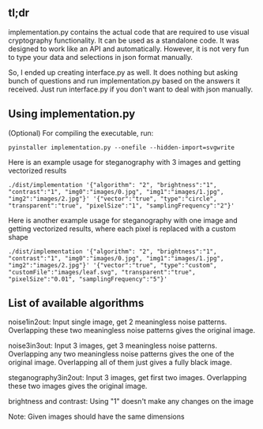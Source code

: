 ## tl;dr
implementation.py contains the actual code that are required to use visual cryptography functionality. It can be used as a standalone code. It was designed to work like an API and automatically. However, it is not very fun to type your data and selections in json format manually.

So, I ended up creating interface.py as well. It does nothing but asking bunch of questions and run implementation.py based on the answers it received. Just run interface.py if you don't want to deal with json manually.

## Using implementation.py
(Optional) For compiling the executable, run:
```
pyinstaller implementation.py --onefile --hidden-import=svgwrite
```
Here is an example usage for steganography with 3 images and getting vectorized results
```
./dist/implementation '{"algorithm": "2", "brightness":"1", "contrast":"1", "img0":"images/0.jpg", "img1":"images/1.jpg", "img2":"images/2.jpg"}' '{"vector":"true", "type":"circle", "transparent":"true", "pixelSize":"1", "samplingFrequency":"2"}'
```
Here is another example usage for steganography with one image and getting vectorized results, where each pixel is replaced with a custom shape
```
./dist/implementation '{"algorithm": "2", "brightness":"1", "contrast":"1", "img0":"images/0.jpg", "img1":"images/1.jpg", "img2":"images/2.jpg"}' '{"vector":"true", "type":"custom", "customFile":"images/leaf.svg", "transparent":"true", "pixelSize":"0.01", "samplingFrequency":"5"}'
```

## List of available algorithms
noise1in2out: Input single image, get 2 meaningless noise patterns. Overlapping these two meaningless noise patterns gives the original image.

noise3in3out: Input 3 images, get 3 meaningless noise patterns. Overlapping any two meaningless noise patterns gives the one of the original image. Overlapping all of them just gives a fully black image.

steganography3in2out: Input 3 images, get first two images. Overlapping these two images gives the original image.

brightness and contrast: Using "1" doesn't make any changes on the image

Note: Given images should have the same dimensions
